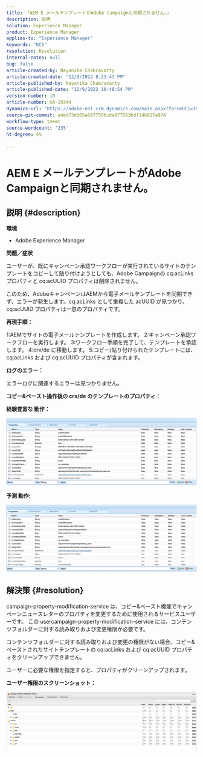 ```yaml
---
title: 「AEM E メールテンプレートがAdobe Campaignと同期されません。」
description: 説明
solution: Experience Manager
product: Experience Manager
applies-to: "Experience Manager"
keywords: "KCS"
resolution: Resolution
internal-notes: null
bug: false
article-created-by: Nayanika Chakravarty
article-created-date: "12/9/2022 8:23:43 PM"
article-published-by: Nayanika Chakravarty
article-published-date: "12/9/2022 10:48:54 PM"
version-number: 10
article-number: KA-19344
dynamics-url: "https://adobe-ent.crm.dynamics.com/main.aspx?forceUCI=1&pagetype=entityrecord&etn=knowledgearticle&id=dd278a5b-ff77-ed11-81aa-6045bd006b3d"
source-git-commit: a4ed73dd05a6877506cde877563bdf34b827a974
workflow-type: tm+mt
source-wordcount: '235'
ht-degree: 4%

---
```


# AEM E メールテンプレートがAdobe Campaignと同期されません。

## 説明 {#description}


<b>環境</b>

- Adobe Experience Manager

<b>問題／症状</b>

ユーザーが、既にキャンペーン承認ワークフローが実行されているサイトのテンプレートをコピーして貼り付けようとしても、Adobe Campaignの cq:acLinks プロパティと cq:acUUID プロパティは削除されません。

このため、AdobeキャンペーンはAEMから電子メールテンプレートを同期できず、エラーが発生します。cq:acLinks として重複した acUUID が見つかり、 cq:acUUID プロパティは一意のプロパティです。



<b>再現手順：</b>

1:AEMでサイトの電子メールテンプレートを作成します。
2:キャンペーン承認ワークフローを実行します。
3:ワークフロー手順を完了して、テンプレートを承認します。
4:crx/de に移動します。
5:コピー/貼り付けられたテンプレートには、 cq:acLinks および cq:acUUID プロパティが含まれます。

<b>ログのエラー：</b>

エラーログに関連するエラーは見つかりません。



<b>コピー&amp;ペースト操作後の crx/de のテンプレートのプロパティ：</b>

<b>経験豊富な </b><b>動作：</b>

![](assets/___de278a5b-ff77-ed11-81aa-6045bd006b3d___.jpeg)

<b>予測 </b><b>動作</b><b>:</b>

![](assets/___e0278a5b-ff77-ed11-81aa-6045bd006b3d___.jpeg)


## 解決策 {#resolution}


campaign-property-modification-service は、コピー&amp;ペースト機能でキャンペーンニュースレターのプロパティを変更するために使用されるサービスユーザーです。
この usercampaign-property-modification-service には、コンテンツフォルダーに対する読み取りおよび変更権限が必要です。

コンテンツフォルダーに対する読み取りおよび変更の権限がない場合、コピー&amp;ペーストされたサイトテンプレートの cq:acLinks および cq:acUUID プロパティをクリーンアップできません。

ユーザーに必要な権限を指定すると、プロパティがクリーンアップされます。

<b>ユーザー権限のスクリーンショット：</b>

![](assets/5443ef52-35cc-ec11-a7b5-6045bd00db33.png)
